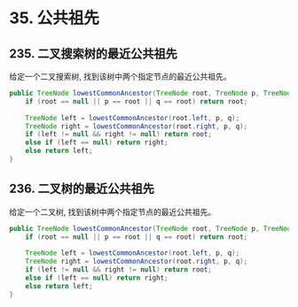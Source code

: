 # 35. 公共祖先

## 235. 二叉搜索树的最近公共祖先

给定一个二叉搜索树, 找到该树中两个指定节点的最近公共祖先。

```java
public TreeNode lowestCommonAncestor(TreeNode root, TreeNode p, TreeNode q) {
    if (root == null || p == root || q == root) return root;
    
    TreeNode left = lowestCommonAncestor(root.left, p, q);
    TreeNode right = lowestCommonAncestor(root.right, p, q);
    if (left != null && right != null) return root;
    else if (left == null) return right;
    else return left;
}
```

## 236. 二叉树的最近公共祖先

给定一个二叉树, 找到该树中两个指定节点的最近公共祖先。

```java
public TreeNode lowestCommonAncestor(TreeNode root, TreeNode p, TreeNode q) {
    if (root == null || p == root || q == root) return root;
    
    TreeNode left = lowestCommonAncestor(root.left, p, q);
    TreeNode right = lowestCommonAncestor(root.right, p, q);
    if (left != null && right != null) return root;
    else if (left == null) return right;
    else return left;
}
```